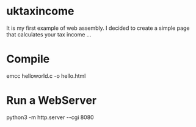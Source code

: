 # uktaxincome
It is my first example of web assembly. I decided to create a simple page that calculates your tax income ... 


# Compile
emcc helloworld.c -o hello.html

# Run a WebServer
python3 -m http.server --cgi 8080